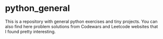 # python_general
This is a repository with general python exercises and tiny projects.
You can also find here problem solutions from Codewars and Leetcode websites that I found pretty interesting.
